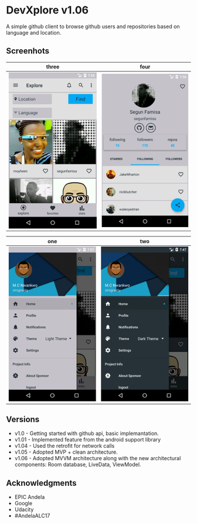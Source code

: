 # DevXplore v1.06

A simple github client to browse github users and repositories based on language and location.

## Screenhots

| three | four |
|:-:|:-:|
| ![Three](/art/4.png?raw=true) | ![Four](/art/5.png?raw=true) |

| one | two |
|:-:|:-:|
| ![One](/art/2.png?raw=true) | ![Two](/art/3.png?raw=true) |

## Versions

* v1.0 - Getting started with github api, basic implemantation.
* v1.01 - Implemented feature from the android support library
* v1.04 - Used the retrofit for network calls
* v1.05 - Adopted MVP + clean architecture.
* v1.06 - Adopted MVVM architecture along with the new architectural components: Room database, LiveData, ViewModel. 

## Acknowledgments

* EPIC Andela
* Google
* Udacity
* #AndelaALC17
